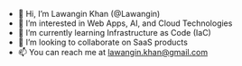 - 👋 Hi, I’m Lawangin Khan (@Lawangin)
- 👀 I’m interested in Web Apps, AI, and Cloud Technologies
- 🌱 I’m currently learning Infrastructure as Code (IaC)
- 💞️ I’m looking to collaborate on SaaS products
- 📫 You can reach me at lawangin.khan@gmail.com

<!---
Lawangin/Lawangin is a ✨ special ✨ repository because its `README.md` (this file) appears on your GitHub profile.
You can click the Preview link to take a look at your changes.
--->
